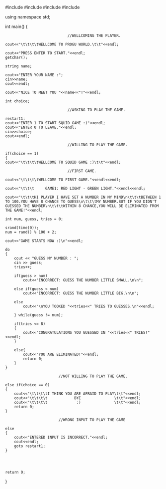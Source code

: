 #include <iostream>
#include <string>
#include <cstdlib>
#include <ctime>

using namespace std;

int main()
{

                                //WELLCOMING THE PLAYER.
    
    cout<<"\t\t\t\tWELLCOME TO PROGU WORLD.\t\t"<<endl;
    
    cout<<"PRESS ENTER TO START."<<endl;
    getchar();
    
    string name;
    
    cout<<"ENTER YOUR NAME :";
    cin>>name;
    cout<<endl;
    
    cout<<"NICE TO MEET YOU "<<name<<"!"<<endl;
    
    int choice;
    
                                //ASKING TO PLAY THE GAME.
    
    restart1:
    cout<<"ENTER 1 TO START SQUID GAME :)"<<endl;
    cout<<"ENTER 0 TO LEAVE."<<endl;
    cin>>choice;
    cout<<endl;
    
                                //WILLING TO PLAY THE GAME.
    
    if(choice == 1)
    {
    cout<<"\t\t\t\tWELLCOME TO SQUID GAME :)\t\t"<<endl;
    
                                //FIRST GAME.
        
    cout<<"\t\t\t\tWELLCOME TO FIRST GAME."<<endl<<endl;
    
    cout<<"\t\t\t     GAME1: RED LIGHT - GREEN LIGHT."<<endl<<endl;
    
    cout<<"\t\t\tHI PLAYER I HAVE SET A NUMBER IN MY MIND\n\t\t\tBETWEEN 1 TO 100.YOU HAVE 8 CHANCE TO GUESS\n\t\t\tMY NUMBER.BUT IF YOU DIDN'T GUESSED THE NUMBER\n\t\t\tWITHIN 8 CHANCE,YOU WILL BE ELIMINATED FROM THE GAME!"<<endl;
    
    int num, guess, tries = 0;
    
    srand(time(0));
    num = rand() % 100 + 2;
    
    cout<<"GAME STARTS NOW :)\n"<<endl;
 
    do
	{
		cout << "GUESS MY NUMBER : ";
		cin >> guess;
		tries++;

		if(guess > num)
			cout<<"INCORRECT: GUESS THE NUMBER LITTLE SMALL.\n\n";
			
		else if(guess < num)
			cout<<"INCORRECT: GUESS THE NUMBER LITTLE BIG.\n\n";
			
		else
			cout<<"\nYOU TOOKED "<<tries<<" TRIES TO GUESSES.\n"<<endl;
			
    	} while(guess != num);
			
		if(tries <= 8)
		{
		    cout<<"CONGRATULATIONS YOU GUESSED IN "<<tries<<" TRIES!"<<endl;
		}
		
		else{
		    cout<<"YOU ARE ELIMINATED!"<<endl;
		    return 0;
		}
    }
    
                            //NOT WILLING TO PLAY THE GAME.
    
    else if(choice == 0)
    {
        cout<<"\t\t\t\tI THINK YOU ARE AFRAID TO PLAY\t\t"<<endl;
        cout<<"\t\t\t\t            BYE               \t\t"<<endl;
        cout<<"\t\t\t\t             :)               \t\t"<<endl;
        return 0;
    }
    
                            //WRONG INPUT TO PLAY THE GAME
    
    else
    {
        cout<<"ENTERED INPUT IS INCORRECT."<<endl;
        cout<<endl;
        goto restart1;
    }
    
    
    
    
    return 0;
}
